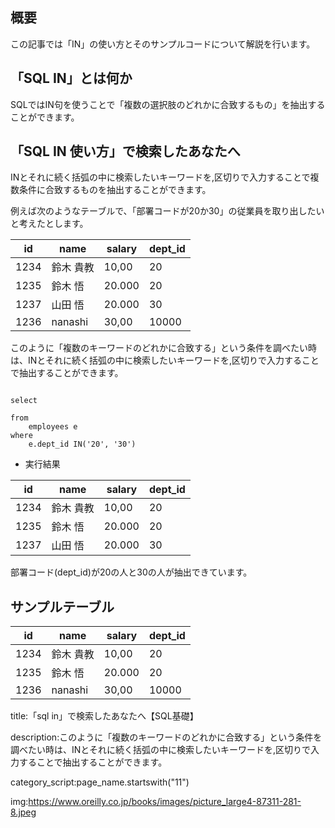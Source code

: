 

## 概要

この記事では「IN」の使い方とそのサンプルコードについて解説を行います。

## 「SQL IN」とは何か

SQLではIN句を使うことで「複数の選択肢のどれかに合致するもの」を抽出することができます。



## 「SQL IN 使い方」で検索したあなたへ

INとそれに続く括弧の中に検索したいキーワードを,区切りで入力することで複数条件に合致するものを抽出することができます。

例えば次のようなテーブルで、「部署コードが20か30」の従業員を取り出したいと考えたとします。

<table>
    <thead>
        <tr>
            <th>id</th>
            <th>name</th>
            <th>salary</th>
            <th>dept_id</th>
        </tr>
    </thead>
    <tbody>
        <tr>
            <td>1234</td>
            <td>鈴木 貴教</td>
            <td>10,00
            </td>
            <td>20
            </td>
        </tr>
        <tr>
            <td>
            1235
            </td>
            <td>
            鈴木 悟
            </td>
            <td>
            20.000
            </td>
            <td>
            20
            </td>
        </tr>
        <tr>
            <td>
            1237
            </td>
            <td>
            山田 悟
            </td>
            <td>
            20.000
            </td>
            <td>
            30
            </td>
        </tr>
        <tr>
            <td>
            1236
            </td>
            <td>
            nanashi
            </td>
            <td>
            30,00
            </td>
            <td>
            10000
            </td>
        </tr>
    </tbody>
</table>

このように「複数のキーワードのどれかに合致する」という条件を調べたい時は、INとそれに続く括弧の中に検索したいキーワードを,区切りで入力することで抽出することができます。

<pre><code>
select

from
    employees e
where
    e.dept_id IN('20', '30')
</code></pre>

- 実行結果

<table>
    <thead>
        <tr>
            <th>id</th>
            <th>name</th>
            <th>salary</th>
            <th>dept_id</th>
        </tr>
    </thead>
    <tbody>
        <tr>
            <td>1234</td>
            <td>鈴木 貴教</td>
            <td>10,00
            </td>
            <td>20
            </td>
        </tr>
        <tr>
            <td>
            1235
            </td>
            <td>
            鈴木 悟
            </td>
            <td>
            20.000
            </td>
            <td>
            20
            </td>
        </tr>
        <tr>
            <td>
            1237
            </td>
            <td>
            山田 悟
            </td>
            <td>
            20.000
            </td>
            <td>
            30
            </td>
        </tr>
    </tbody>
</table>


部署コード(dept_id)が20の人と30の人が抽出できています。
























## サンプルテーブル


<table>
    <thead>
        <tr>
            <th>id</th>
            <th>name</th>
            <th>salary</th>
            <th>dept_id</th>
        </tr>
    </thead>
    <tbody>
        <tr>
            <td>1234</td>
            <td>鈴木 貴教</td>
            <td>10,00
            </td>
            <td>20
            </td>
        </tr>
        <tr>
            <td>
            1235
            </td>
            <td>
            鈴木 悟
            </td>
            <td>
            20.000
            </td>
            <td>
            20
            </td>
        </tr>
        <tr>
            <td>
            1236
            </td>
            <td>
            nanashi
            </td>
            <td>
            30,00
            </td>
            <td>
            10000
            </td>
        </tr>
    </tbody>
</table>







title:「sql in」で検索したあなたへ【SQL基礎】

description:このように「複数のキーワードのどれかに合致する」という条件を調べたい時は、INとそれに続く括弧の中に検索したいキーワードを,区切りで入力することで抽出することができます。


category_script:page_name.startswith("11")



img:https://www.oreilly.co.jp/books/images/picture_large4-87311-281-8.jpeg




